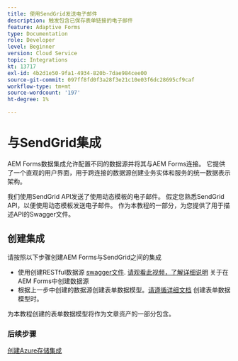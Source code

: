 ```yaml
---
title: 使用SendGrid发送电子邮件
description: 触发包含已保存表单链接的电子邮件
feature: Adaptive Forms
type: Documentation
role: Developer
level: Beginner
version: Cloud Service
topic: Integrations
kt: 13717
exl-id: 4b2d1e50-9fa1-4934-820b-7dae984cee00
source-git-commit: 097ff8fd0f3a28f3e21c10e03f6dc28695cf9caf
workflow-type: tm+mt
source-wordcount: '197'
ht-degree: 1%

---
```


# 与SendGrid集成

AEM Forms数据集成允许配置不同的数据源并将其与AEM Forms连接。 它提供了一个直观的用户界面，用于跨连接的数据源创建业务实体和服务的统一数据表示架构。

我们使用SendGrid API发送了使用动态模板的电子邮件。 假定您熟悉SendGrid API，以便使用动态模板发送电子邮件。 作为本教程的一部分，为您提供了用于描述API的Swagger文件。

## 创建集成

请按照以下步骤创建AEM Forms与SendGrid之间的集成

* 使用创建RESTful数据源 [swagger文件](./assets/SendGridWithDynamicTemplate.yaml). [请观看此视频，了解详细说明](https://experienceleague.adobe.com/docs/experience-manager-learn/forms/ic-web-channel-tutorial/parttwo.html) 关于在AEM Forms中创建数据源
* 根据上一步中创建的数据源创建表单数据模型。[请遵循详细文档](https://experienceleague.adobe.com/docs/experience-manager-cloud-service/content/forms/integrate/use-form-data-model/create-form-data-models.html) 创建表单数据模型时。

为本教程创建的表单数据模型将作为文章资产的一部分包含。

### 后续步骤

[创建Azure存储集成](./create-fdm.md)
